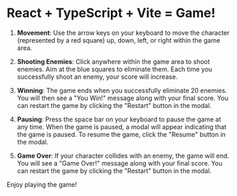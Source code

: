 # React + TypeScript + Vite = Game!

1. **Movement**: Use the arrow keys on your keyboard to move the character (represented by a red square) up, down, left, or right within the game area.

2. **Shooting Enemies**: Click anywhere within the game area to shoot enemies. Aim at the blue squares to eliminate them. Each time you successfully shoot an enemy, your score will increase.

3. **Winning**: The game ends when you successfully eliminate 20 enemies. You will then see a "You Win!" message along with your final score. You can restart the game by clicking the "Restart" button in the modal.

4. **Pausing**: Press the space bar on your keyboard to pause the game at any time. When the game is paused, a modal will appear indicating that the game is paused. To resume the game, click the "Resume" button in the modal.

5. **Game Over**: If your character collides with an enemy, the game will end. You will see a "Game Over!" message along with your final score. You can restart the game by clicking the "Restart" button in the modal.

Enjoy playing the game!
